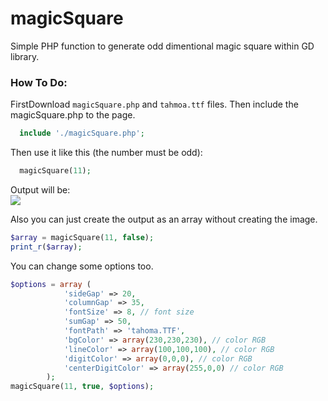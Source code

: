 magicSquare
===========

Simple PHP function to generate odd dimentional magic square within GD library.

### How To Do:
FirstDownload `magicSquare.php` and `tahmoa.ttf` files. Then include the magicSquare.php to the page.
```php
  include './magicSquare.php';
```
Then use it like this (the number must be odd):
```php
  magicSquare(11);
```
Output will be:<br>
![](https://cloud.githubusercontent.com/assets/1394580/2749448/27ff6752-c803-11e3-8413-40ac383b828a.jpg "")

Also you can just create the output as an array without creating the image.
```php
$array = magicSquare(11, false);
print_r($array);
```
You can change some options too.
```php
$options = array (
			'sideGap' => 20,
			'columnGap' => 35,
			'fontSize' => 8, // font size
			'sumGap' => 50,
			'fontPath' => 'tahoma.TTF',
			'bgColor' => array(230,230,230), // color RGB
			'lineColor' => array(100,100,100), // color RGB
			'digitColor' => array(0,0,0), // color RGB
			'centerDigitColor' => array(255,0,0) // color RGB
		);
magicSquare(11, true, $options);
```

